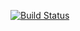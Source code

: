 [![Build Status](https://travis-ci.com/Sighovie/si-issue-tracker.svg?branch=master)](https://travis-ci.com/Sighovie/si-issue-tracker)